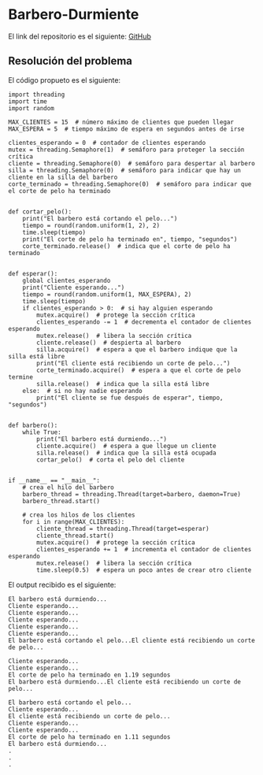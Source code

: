 # Barbero-Durmiente

El link del repositorio es el siguiente: [GitHub](https://github.com/alexlomu/Barbero-Durmiente)

## Resolución del problema

El código propueto es el siguiente:

    import threading
    import time
    import random

    MAX_CLIENTES = 15  # número máximo de clientes que pueden llegar
    MAX_ESPERA = 5  # tiempo máximo de espera en segundos antes de irse

    clientes_esperando = 0  # contador de clientes esperando
    mutex = threading.Semaphore(1)  # semáforo para proteger la sección crítica
    cliente = threading.Semaphore(0)  # semáforo para despertar al barbero
    silla = threading.Semaphore(0)  # semáforo para indicar que hay un cliente en la silla del barbero
    corte_terminado = threading.Semaphore(0)  # semáforo para indicar que el corte de pelo ha terminado


    def cortar_pelo():
        print("El barbero está cortando el pelo...")
        tiempo = round(random.uniform(1, 2), 2)
        time.sleep(tiempo)
        print("El corte de pelo ha terminado en", tiempo, "segundos")
        corte_terminado.release()  # indica que el corte de pelo ha terminado


    def esperar():
        global clientes_esperando
        print("Cliente esperando...")
        tiempo = round(random.uniform(1, MAX_ESPERA), 2)
        time.sleep(tiempo)
        if clientes_esperando > 0:  # si hay alguien esperando
            mutex.acquire()  # protege la sección crítica
            clientes_esperando -= 1  # decrementa el contador de clientes esperando
            mutex.release()  # libera la sección crítica
            cliente.release()  # despierta al barbero
            silla.acquire()  # espera a que el barbero indique que la silla está libre
            print("El cliente está recibiendo un corte de pelo...")
            corte_terminado.acquire()  # espera a que el corte de pelo termine
            silla.release()  # indica que la silla está libre
        else:  # si no hay nadie esperando
            print("El cliente se fue después de esperar", tiempo, "segundos")


    def barbero():
        while True:
            print("El barbero está durmiendo...")
            cliente.acquire()  # espera a que llegue un cliente
            silla.release()  # indica que la silla está ocupada
            cortar_pelo()  # corta el pelo del cliente


    if __name__ == "__main__":
        # crea el hilo del barbero
        barbero_thread = threading.Thread(target=barbero, daemon=True)
        barbero_thread.start()

        # crea los hilos de los clientes
        for i in range(MAX_CLIENTES):
            cliente_thread = threading.Thread(target=esperar)
            cliente_thread.start()
            mutex.acquire()  # protege la sección crítica
            clientes_esperando += 1  # incrementa el contador de clientes esperando
            mutex.release()  # libera la sección crítica
            time.sleep(0.5)  # espera un poco antes de crear otro cliente
           
           
           
           
           
El output recibido es el siguiente:
    
    El barbero está durmiendo...
    Cliente esperando...
    Cliente esperando...
    Cliente esperando...
    Cliente esperando...
    Cliente esperando...
    El barbero está cortando el pelo...El cliente está recibiendo un corte de pelo...

    Cliente esperando...
    Cliente esperando...
    El corte de pelo ha terminado en 1.19 segundos
    El barbero está durmiendo...El cliente está recibiendo un corte de pelo...

    El barbero está cortando el pelo...
    Cliente esperando...
    El cliente está recibiendo un corte de pelo...
    Cliente esperando...
    Cliente esperando...
    El corte de pelo ha terminado en 1.11 segundos
    El barbero está durmiendo...
    .
    .
    .
